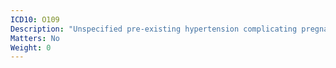 ```yaml
---
ICD10: O109
Description: "Unspecified pre-existing hypertension complicating pregnancy, childbirth and the puerperium"
Matters: No
Weight: 0
---
```

